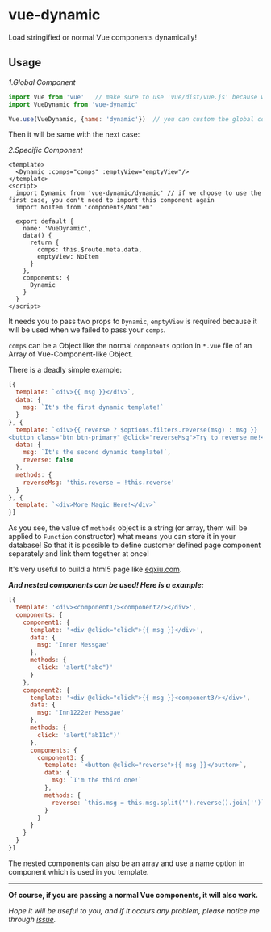 # vue-dynamic
Load stringified or normal Vue components dynamically!

## Usage

_1.Global Component_

``` js
import Vue from 'vue'   // make sure to use 'vue/dist/vue.js' because we will use template
import VueDynamic from 'vue-dynamic'

Vue.use(VueDynamic, {name: 'dynamic'})  // you can custom the global component name and it's default name is 'dynamic'
```

Then it will be same with the next case:

_2.Specific Component_

``` vue
<template>
  <Dynamic :comps="comps" :emptyView="emptyView"/>
</template>
<script>
  import Dynamic from 'vue-dynamic/dynamic' // if we choose to use the first case, you don't need to import this component again
  import NoItem from 'components/NoItem'

  export default {
    name: 'VueDynamic',
    data() {
      return {
        comps: this.$route.meta.data,
        emptyView: NoItem
      }
    },
    components: {
      Dynamic
    }
  }
</script>

```

It needs you to pass two props to `Dynamic`, `emptyView` is required because it will be used when we failed to pass your `comps`.

`comps` can be a Object like the normal `components` option in `*.vue` file of an Array of Vue-Component-like Object.

There is a deadly simple example:

``` js
[{
  template: `<div>{{ msg }}</div>`,
  data: {
    msg: `It's the first dynamic template!`
  }
}, {
  template: `<div>{{ reverse ? $options.filters.reverse(msg) : msg }}
<button class="btn btn-primary" @click="reverseMsg">Try to reverse me!</button></div>`,
  data: {
    msg: `It's the second dynamic template!`,
    reverse: false
  },
  methods: {
    reverseMsg: 'this.reverse = !this.reverse'
  }
}, {
  template: `<div>More Magic Here!</div>`
}]
```

As you see, the value of `methods` object is a string (or array, them will be applied to `Function` constructor) what means you can store it in your database! So that it is possible to define customer defined page component separately and link them together at once!

It's very useful to build a html5 page like [eqxiu.com](http://www.eqxiu.com/).

__*And nested components can be used! Here is a example:*__

``` js
[{
  template: '<div><component1/><component2/></div>',
  components: {
    component1: {
      template: '<div @click="click">{{ msg }}</div>',
      data: {
        msg: 'Inner Messgae'
      },
      methods: {
        click: 'alert("abc")'
      }
    },
    component2: {
      template: '<div @click="click">{{ msg }}<component3/></div>',
      data: {
        msg: 'Inn1222er Messgae'
      },
      methods: {
        click: 'alert("ab11c")'
      },
      components: {
        component3: {
          template: `<button @click="reverse">{{ msg }}</button>`,
          data: {
            msg: `I'm the third one!`
          },
          methods: {
            reverse: `this.msg = this.msg.split('').reverse().join('')`
          }
        }
      }
    }
  }
}]
```

The nested components can also be an array and use a name option in component which is used in you template.

---

__Of course, if you are passing a normal Vue components, it will also work.__

*Hope it will be useful to you, and if it occurs any problem, please notice me through [issue](https://github.com/JounQin/vue-dynamic/issues).*
